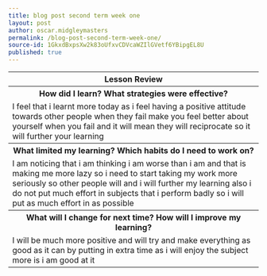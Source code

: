 ```yaml
---
title: blog post second term week one
layout: post
author: oscar.midgleymasters
permalink: /blog-post-second-term-week-one/
source-id: 1GkxdBxpsXw2k83oUfxvCDVcaWZIlGVetf6YBipgEL8U
published: true
---
```

<table>
  <tr>
    <th>Lesson Review</th>
  </tr>
  <tr>
    <th>How did I learn? What strategies were effective? </th>
  </tr>
  <tr>
    <td>I feel that i learnt more today as i feel having a positive attitude towards other people when they fail make you feel better about yourself when you fail and it will mean they will reciprocate so it will further your learning</td>
  </tr>
  <tr>
    <th>What limited my learning? Which habits do I need to work on? </th>
  </tr>
  <tr>
    <td>I am noticing that i am thinking i am worse than i am and that is making me more lazy so i need to start taking my work more seriously so other people will and i will further my learning also i do not put much effort in subjects that i perform badly so  i will put as much effort in as possible</td>
  </tr>
  <tr>
    <th>What will I change for next time? How will I improve my learning?</th>
  </tr>
  <tr>
    <td>I will be much more positive and will try and make everything as good as it can by putting in extra time as i will enjoy the subject more is i am good at it</td>
  </tr>
</table>


